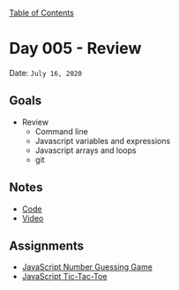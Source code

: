 [Table of Contents](../../README.md)

# Day 005 - Review

Date: `July 16, 2020`

## Goals

- Review
  - Command line
  - Javascript variables and expressions
  - Javascript arrays and loops
  - git

## Notes

- [Code](./code)
- [Video](https://www.youtube.com/watch?v=FaUWGEv093Q)

## Assignments

- [JavaScript Number Guessing Game](/assignments/js-number-guessing-game)
- [JavaScript Tic-Tac-Toe](/assignments/js-tic-tac-toe)
